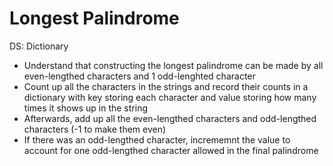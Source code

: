# Longest Palindrome

DS: Dictionary

- Understand that constructing the longest palindrome can be made by all even-lengthed characters and 1 odd-lenghted character
- Count up all the characters in the strings and record their counts in a dictionary with key storing each character and value storing how many times it shows up in the string
- Afterwards, add up all the even-lengthed characters and odd-lengthed characters (-1 to make them even)
- If there was an odd-lengthed character, incrememnt the value to account for one odd-lengthed character allowed in the final palindrome
